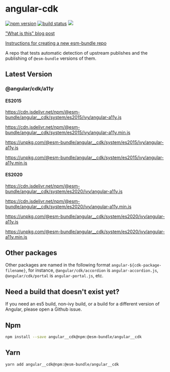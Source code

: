 # angular-cdk

[![npm version](https://img.shields.io/npm/v/@esm-bundle/angular__cdk.svg?style=flat)](https://www.npmjs.com/package/@esm-bundle/angular__cdk) [![build status](https://travis-ci.com/esm-bundle/angular__cdk.svg?branch=master)](https://travis-ci.com/esm-bundle/angular__cdk) [![](https://data.jsdelivr.com/v1/package/npm/@esm-bundle/angular__cdk/badge)](https://www.jsdelivr.com/package/npm/@esm-bundle/angular__cdk)

["What is this" blog post](https://medium.com/@joeldenning/an-esm-bundle-for-any-npm-package-5f850db0e04d)

[Instructions for creating a new esm-bundle repo](https://github.com/esm-bundle/new-repo-instructions)

A repo that tests automatic detection of upstream publishes and the publishing of `@esm-bundle` versions of them.

## Latest Version

### @angular/cdk/a11y

#### ES2015

https://cdn.jsdelivr.net/npm/@esm-bundle/angular__cdk/system/es2015/ivy/angular-a11y.js

https://cdn.jsdelivr.net/npm/@esm-bundle/angular__cdk/system/es2015/ivy/angular-a11y.min.js

https://unpkg.com/@esm-bundle/angular__cdk/system/es2015/ivy/angular-a11y.js

https://unpkg.com/@esm-bundle/angular__cdk/system/es2015/ivy/angular-a11y.min.js

#### ES2020

https://cdn.jsdelivr.net/npm/@esm-bundle/angular__cdk/system/es2020/ivy/angular-a11y.js

https://cdn.jsdelivr.net/npm/@esm-bundle/angular__cdk/system/es2020/ivy/angular-a11y.min.js

https://unpkg.com/@esm-bundle/angular__cdk/system/es2020/ivy/angular-a11y.js

https://unpkg.com/@esm-bundle/angular__cdk/system/es2020/ivy/angular-a11y.min.js

## Other packages

Other packages are named in the following format `angular-${cdk-package-filename}`, for instance, `@angular/cdk/accordion` is `angular-accordion.js`, `@angular/cdk/portal` is `angular-portal.js`, etc.

## Need a build that doesn't exist yet?

If you need an es5 build, non-ivy build, or a build for a different version of Angular, please open a Github issue.

## Npm

```sh
npm install --save angular__cdk@npm:@esm-bundle/angular__cdk
```

## Yarn

```sh
yarn add angular__cdk@npm:@esm-bundle/angular__cdk
```

